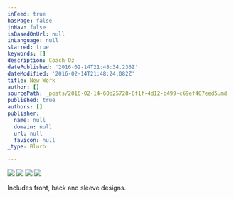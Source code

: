 ```yaml
---
inFeed: true
hasPage: false
inNav: false
isBasedOnUrl: null
inLanguage: null
starred: true
keywords: []
description: Coach Oz
datePublished: '2016-02-14T21:48:34.236Z'
dateModified: '2016-02-14T21:48:24.082Z'
title: New Work
author: []
sourcePath: _posts/2016-02-14-60b25728-0f1f-4d12-b499-c69ef407eed5.md
published: true
authors: []
publisher:
  name: null
  domain: null
  url: null
  favicon: null
_type: Blurb

---
```

![](https://the-grid-user-content.s3-us-west-2.amazonaws.com/aa61d085-bf5b-40fb-923b-86eaeb5a8e35.jpg)
![](https://the-grid-user-content.s3-us-west-2.amazonaws.com/380d59a9-4987-4d2c-b852-b0c90904535c.jpg)
![](https://the-grid-user-content.s3-us-west-2.amazonaws.com/7ccfa5f3-e97c-4ffe-b122-64bd1e714659.jpg)
![](https://the-grid-user-content.s3-us-west-2.amazonaws.com/f38c698c-f347-4942-a0bd-5f2d56256604.jpg)

Includes front, back and sleeve designs.